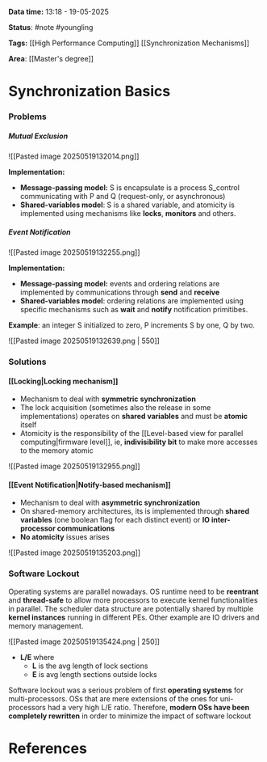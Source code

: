 **Data time:** 13:18 - 19-05-2025

**Status**: #note #youngling 

**Tags:** [[High Performance Computing]] [[Synchronization Mechanisms]]

**Area**: [[Master's degree]]
# Synchronization Basics

### Problems
##### Mutual Exclusion

![[Pasted image 20250519132014.png]]

**Implementation:**
- **Message-passing model:** S is encapsulate is a process S_control communicating with P and Q (request-only, or asynchronous)
- **Shared-variables model**: S is a shared variable, and atomicity is implemented using mechanisms like **locks**, **monitors** and others.
##### Event Notification

![[Pasted image 20250519132255.png]]

**Implementation:**
- **Message-passing model:** events and ordering relations are implemented by communications through **send** and **receive**
- **Shared-variables model**: ordering relations are implemented using specific mechanisms such as **wait** and **notify** notification primitibes.

**Example**: an integer S initialized to zero, P increments S by one, Q by two.

![[Pasted image 20250519132639.png | 550]]

### Solutions
#### [[Locking|Locking mechanism]]
- Mechanism to deal with **symmetric synchronization**
- The lock acquisition (sometimes also the release in some implementations) operates on **shared variables** and must be **atomic** itself
- Atomicity is the responsibility of the [[Level-based view for parallel computing|firmware level]], ie, **indivisibility bit** to make more accesses to the memory atomic

![[Pasted image 20250519132955.png]]
#### [[Event Notification|Notify-based mechanism]]
- Mechanism to deal with **asymmetric synchronization**
- On shared-memory architectures, its is implemented through **shared variables** (one boolean flag for each distinct event) or **IO inter-processor communications**
- **No atomicity** issues arises

![[Pasted image 20250519135203.png]]

### Software Lockout
Operating systems are parallel nowadays. OS runtime need to be **reentrant** and **thread-safe** to allow more processors to execute kernel functionalities in parallel. The scheduler data structure are potentially shared by multiple **kernel instances** running in different PEs. Other example are IO drivers and memory management.

![[Pasted image 20250519135424.png | 250]]
- **L/E** where 
	- **L** is the avg length of lock sections 
	- **E** is avg length sections outside locks

Software lockout was a serious problem of first **operating systems** for multi-processors. OSs that are mere extensions of the ones for uni-processors had a very high L/E ratio. Therefore, **modern OSs have been completely rewritten** in order to minimize the impact of software lockout
# References